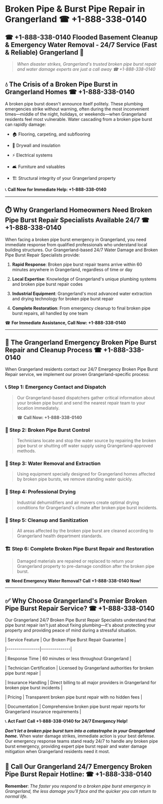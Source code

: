 # Broken Pipe & Burst Pipe Repair in Grangerland ☎ +1-888-338-0140  
## ☎ +1-888-338-0140 Flooded Basement Cleanup & Emergency Water Removal - 24/7 Service (Fast & Reliable) Grangerland 🚨  

> *When disaster strikes, Grangerland's trusted broken pipe burst repair and water damage experts are just a call away ☎ +1-888-338-0140*  

## 💧 The Crisis of a Broken Pipe Burst in Grangerland Homes ☎ +1-888-338-0140  

A broken pipe burst doesn't announce itself politely. These plumbing emergencies strike without warning, often during the most inconvenient times—middle of the night, holidays, or weekends—when Grangerland residents feel most vulnerable. Water cascading from a broken pipe burst can rapidly damage:  

* 🏠 Flooring, carpeting, and subflooring  
* 🧱 Drywall and insulation  
* ⚡ Electrical systems  
* 🛋️ Furniture and valuables  
* 🏗️ Structural integrity of your Grangerland property  

📞 **Call Now for Immediate Help: +1-888-338-0140**  

---  

## ⏱️ Why Grangerland Homeowners Need Broken Pipe Burst Repair Specialists Available 24/7 ☎ +1-888-338-0140  

When facing a broken pipe burst emergency in Grangerland, you need immediate response from qualified professionals who understand local building structures. Our Grangerland-based 24/7 Water Damage and Broken Pipe Burst Repair Specialists provide:  

1. **Rapid Response**: Broken pipe burst repair teams arrive within 60 minutes anywhere in Grangerland, regardless of time or day  
2. **Local Expertise**: Knowledge of Grangerland's unique plumbing systems and broken pipe burst repair codes  
3. **Industrial Equipment**: Grangerland's most advanced water extraction and drying technology for broken pipe burst repair  
4. **Complete Restoration**: From emergency cleanup to final broken pipe burst repairs, all handled by one team  

☎ **For Immediate Assistance, Call Now: +1-888-338-0140**  

---  

## 🔧 The Grangerland Emergency Broken Pipe Burst Repair and Cleanup Process ☎ +1-888-338-0140  

When Grangerland residents contact our 24/7 Emergency Broken Pipe Burst Repair service, we implement our proven Grangerland-specific process:  

### 📞 Step 1: Emergency Contact and Dispatch  
> Our Grangerland-based dispatchers gather critical information about your broken pipe burst and send the nearest repair team to your location immediately.  
> ☎ **Call Now: +1-888-338-0140**  

### 🚿 Step 2: Broken Pipe Burst Control  
> Technicians locate and stop the water source by repairing the broken pipe burst or shutting off water supply using Grangerland-approved methods.  

### 🌊 Step 3: Water Removal and Extraction  
> Using equipment specially designed for Grangerland homes affected by broken pipe bursts, we remove standing water quickly.  

### 💨 Step 4: Professional Drying  
> Industrial dehumidifiers and air movers create optimal drying conditions for Grangerland's climate after broken pipe burst incidents.  

### 🧼 Step 5: Cleanup and Sanitization  
> All areas affected by the broken pipe burst are cleaned according to Grangerland health department standards.  

### 🏗️ Step 6: Complete Broken Pipe Burst Repair and Restoration  
> Damaged materials are repaired or replaced to return your Grangerland property to pre-damage condition after the broken pipe burst.  

☎ **Need Emergency Water Removal? Call +1-888-338-0140 Now!**  

---  

## ✅ Why Choose Grangerland's Premier Broken Pipe Burst Repair Service? ☎ +1-888-338-0140  

Our Grangerland 24/7 Broken Pipe Burst Repair Specialists understand that pipe burst repair isn't just about fixing plumbing—it's about protecting your property and providing peace of mind during a stressful situation.  

| Service Feature | Our Broken Pipe Burst Repair Guarantee |  
|-----------------|---------------|  
| Response Time | 60 minutes or less throughout Grangerland |  
| Technician Certification | Licensed by Grangerland authorities for broken pipe burst repair |  
| Insurance Handling | Direct billing to all major providers in Grangerland for broken pipe burst incidents |  
| Pricing | Transparent broken pipe burst repair with no hidden fees |  
| Documentation | Comprehensive broken pipe burst repair reports for Grangerland insurance requirements |  

📞 **Act Fast! Call +1-888-338-0140 for 24/7 Emergency Help!**  

***Don't let a broken pipe burst turn into a catastrophe in your Grangerland home.*** When water damage strikes, immediate action is your best defense. Our emergency response teams stand ready 24/7 to handle any broken pipe burst emergency, providing expert pipe burst repair and water damage mitigation when Grangerland residents need it most.  

## 📱 Call Our Grangerland 24/7 Emergency Broken Pipe Burst Repair Hotline: ☎ +1-888-338-0140  

**Remember**: *The faster you respond to a broken pipe burst emergency in Grangerland, the less damage you'll face and the quicker you can return to normal life.*